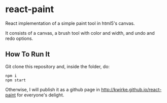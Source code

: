 # react-paint
React implementation of a simple paint tool in html5's canvas.

It consists of a canvas, a brush tool with color and width, and undo and redo options.

## How To Run It
Git clone this repository and, inside the folder, do:
```
npm i
npm start
```

Otherwise, I will publish it as a github page in <http://kwirke.github.io/react-paint> for everyone's delight.